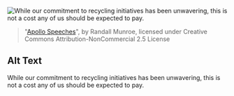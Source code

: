 ![While our commitment to recycling initiatives has been unwavering, this is not a cost any of us should be expected to pay.](https://imgs.xkcd.com/comics/apollo_speeches.png)
> "[Apollo Speeches](https://xkcd.com/1484/)", by Randall Munroe, licensed under Creative Commons Attribution-NonCommercial 2.5 License

## Alt Text
While our commitment to recycling initiatives has been unwavering, this is not a cost any of us should be expected to pay.
